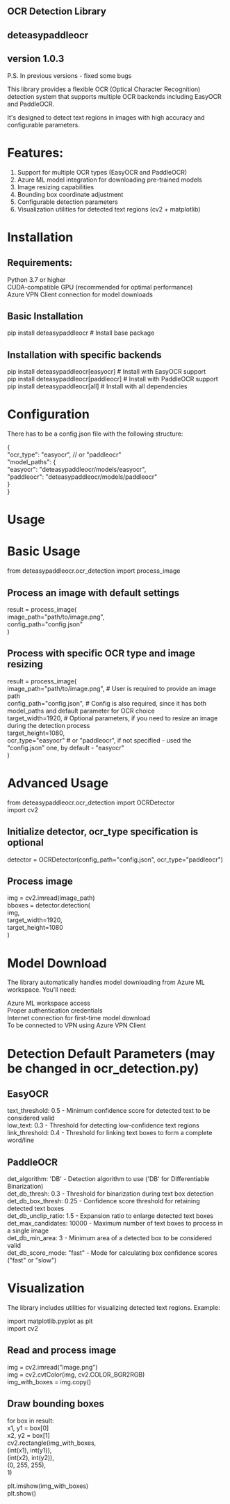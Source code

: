 ## OCR Detection Library 
## deteasypaddleocr 
## version 1.0.3
P.S. In previous versions - fixed some bugs

This library provides a flexible OCR (Optical Character Recognition) detection system that supports multiple OCR backends including EasyOCR and PaddleOCR.

It's designed to detect text regions in images with high accuracy and configurable parameters.  

# Features:

1. Support for multiple OCR types (EasyOCR and PaddleOCR)
2. Azure ML model integration for downloading pre-trained models
3. Image resizing capabilities
4. Bounding box coordinate adjustment
5. Configurable detection parameters
6. Visualization utilities for detected text regions (cv2 + matplotlib)


# Installation

## Requirements:  
Python 3.7 or higher  
CUDA-compatible GPU (recommended for optimal performance)  
Azure VPN Client connection for model downloads  

## Basic Installation

pip install deteasypaddleocr  # Install base package  

## Installation with specific backends

pip install deteasypaddleocr[easyocr]    # Install with EasyOCR support  
pip install deteasypaddleocr[paddleocr]  # Install with PaddleOCR support  
pip install deteasypaddleocr[all]        # Install with all dependencies  


# Configuration

There has to be a config.json file with the following structure:  

{  
    "ocr_type": "easyocr",  // or "paddleocr"  
    "model_paths": {  
        "easyocr": "deteasypaddleocr/models/easyocr",  
        "paddleocr": "deteasypaddleocr/models/paddleocr"  
    }  
}  


# Usage

# Basic Usage

from deteasypaddleocr.ocr_detection import process_image  

## Process an image with default settings
result = process_image(  
    image_path="path/to/image.png",  
    config_path="config.json"  
)  

## Process with specific OCR type and image resizing
result = process_image(  
    image_path="path/to/image.png", # User is required to provide an image path  
    config_path="config.json", # Config is also required, since it has both model_paths and default parameter for OCR choice  
    target_width=1920, # Optional parameters, if you need to resize an image during the detection process  
    target_height=1080,  
    ocr_type="easyocr"  # or "paddleocr", if not specified - used the "config.json" one, by default - "easyocr"  
)  


# Advanced Usage

from deteasypaddleocr.ocr_detection import OCRDetector  
import cv2  

## Initialize detector, ocr_type specification is optional
detector = OCRDetector(config_path="config.json", ocr_type="paddleocr")  

## Process image
img = cv2.imread(image_path)  
bboxes = detector.detection(  
    img,  
    target_width=1920,  
    target_height=1080  
)  


# Model Download

The library automatically handles model downloading from Azure ML workspace. You'll need:  

Azure ML workspace access  
Proper authentication credentials  
Internet connection for first-time model download  
To be connected to VPN using Azure VPN Client  


# Detection Default Parameters (may be changed in ocr_detection.py)

## EasyOCR

text_threshold: 0.5 - Minimum confidence score for detected text to be considered valid  
low_text: 0.3 - Threshold for detecting low-confidence text regions  
link_threshold: 0.4 - Threshold for linking text boxes to form a complete word/line  

## PaddleOCR

det_algorithm: 'DB' - Detection algorithm to use ('DB' for Differentiable Binarization)  
det_db_thresh: 0.3 - Threshold for binarization during text box detection  
det_db_box_thresh: 0.25 - Confidence score threshold for retaining detected text boxes  
det_db_unclip_ratio: 1.5 - Expansion ratio to enlarge detected text boxes  
det_max_candidates: 10000 - Maximum number of text boxes to process in a single image  
det_db_min_area: 3 - Minimum area of a detected box to be considered valid  
det_db_score_mode: "fast" - Mode for calculating box confidence scores ("fast" or "slow")  


# Visualization

The library includes utilities for visualizing detected text regions. Example:  

import matplotlib.pyplot as plt  
import cv2  

## Read and process image
img = cv2.imread("image.png")  
img = cv2.cvtColor(img, cv2.COLOR_BGR2RGB)  
img_with_boxes = img.copy()  

## Draw bounding boxes
for box in result:  
    x1, y1 = box[0]  
    x2, y2 = box[1]  
    cv2.rectangle(img_with_boxes,  
                 (int(x1), int(y1)),  
                 (int(x2), int(y2)),  
                 (0, 255, 255),  
                 1)  

plt.imshow(img_with_boxes)  
plt.show()  

